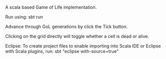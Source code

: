 A scala based Game of Life implementation.

Run using:
	sbt run

Advance through GoL generations by click the Tick button.

Clicking on the grid directly will toggle whether a cell is dead or alive.

Eclipse:
To create project files to enable importing into Scala IDE or Eclipse with Scala plugins, run:
	sbt "eclipse with-source=true"
